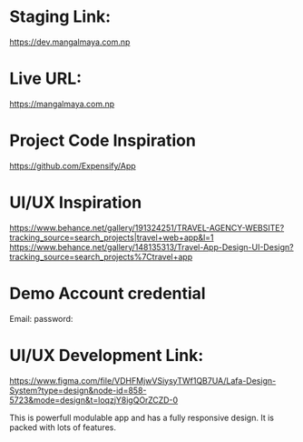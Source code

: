 # Staging Link: 
https://dev.mangalmaya.com.np

# Live URL: 
https://mangalmaya.com.np

# Project Code Inspiration
https://github.com/Expensify/App

# UI/UX Inspiration
https://www.behance.net/gallery/191324251/TRAVEL-AGENCY-WEBSITE?tracking_source=search_projects|travel+web+app&l=1
https://www.behance.net/gallery/148135313/Travel-App-Design-UI-Design?tracking_source=search_projects%7Ctravel+app

# Demo Account credential
Email: 
password: 

# UI/UX Development Link:
https://www.figma.com/file/VDHFMjwVSiysyTWf1QB7UA/Lafa-Design-System?type=design&node-id=858-5723&mode=design&t=loqzjY8igQOrZCZD-0



This is powerfull modulable app and has a fully responsive design. It is packed with lots of features.



